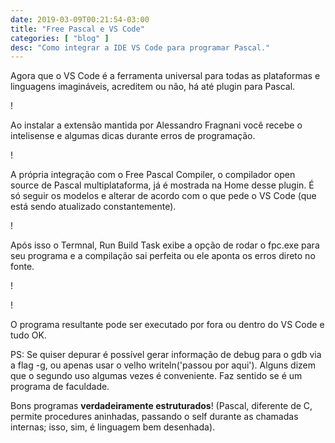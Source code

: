```yaml
---
date: 2019-03-09T00:21:54-03:00
title: "Free Pascal e VS Code"
categories: [ "blog" ]
desc: "Como integrar a IDE VS Code para programar Pascal."
---
```

Agora que o VS Code é a ferramenta universal para todas as plataformas e linguagens imagináveis, acreditem ou não, há até plugin para Pascal.

!

Ao instalar a extensão mantida por Alessandro Fragnani você recebe o intelisense e algumas dicas durante erros de programação.

!

A própria integração com o Free Pascal Compiler, o compilador open source de Pascal multiplataforma, já é mostrada na Home desse plugin. É só seguir os modelos e alterar de acordo com o que pede o VS Code (que está sendo atualizado constantemente).

!

Após isso o Termnal, Run Build Task exibe a opção de rodar o fpc.exe para seu programa e a compilação sai perfeita ou ele aponta os erros direto no fonte.

!

!

O programa resultante pode ser executado por fora ou dentro do VS Code e tudo OK.

PS: Se quiser depurar é possível gerar informação de debug para o gdb via a flag -g, ou apenas usar o velho writeln('passou por aqui'). Alguns dizem que o segundo uso algumas vezes é conveniente. Faz sentido se é um programa de faculdade.

Bons programas **verdadeiramente estruturados**! (Pascal, diferente de C, permite procedures aninhadas, passando o self durante as chamadas internas; isso, sim, é linguagem bem desenhada).
